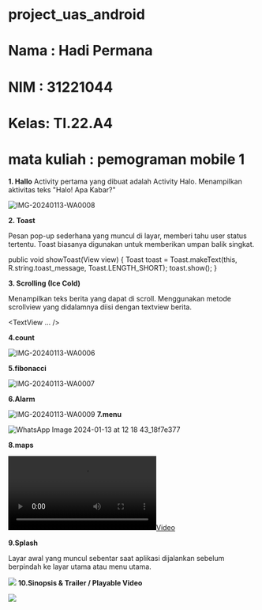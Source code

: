 # project_uas_android

# Nama : Hadi Permana
# NIM  : 31221044
# Kelas: TI.22.A4
# mata kuliah : pemograman mobile 1

**1. Hallo**
Activity pertama yang dibuat adalah Activity Halo. Menampilkan aktivitas teks "Halo! Apa Kabar?"

![IMG-20240113-WA0008](https://github.com/Hadipermana12/project_uas_android/assets/115614056/44edd359-5c28-4095-945a-843cf84806a6)

**2. Toast**

Pesan pop-up sederhana yang muncul di layar, memberi tahu user status tertentu. Toast biasanya digunakan untuk memberikan umpan balik singkat.

public void showToast(View view) {
        Toast toast = Toast.makeText(this, R.string.toast_message, Toast.LENGTH_SHORT);
        toast.show();
    }


**3. Scrolling (Ice Cold)**

Menampilkan teks berita yang dapat di scroll. Menggunakan metode scrollview yang didalamnya diisi dengan textview berita.


<ScrollView
        android:layout_width="wrap_content"
        android:layout_height="wrap_content">
       <TextView ... />
</ScrollView>


**4.count**

![IMG-20240113-WA0006](https://github.com/Hadipermana12/project_uas_android/assets/115614056/36daf7ab-2fc7-4e3c-8286-d2a1cf7e4d89)


**5.fibonacci**

![IMG-20240113-WA0007](https://github.com/Hadipermana12/project_uas_android/assets/115614056/d08db69e-90e1-43f1-9d1f-371bd2f6f7e1)


**6.Alarm**

![IMG-20240113-WA0009](https://github.com/Hadipermana12/project_uas_android/assets/115614056/7ce49fb2-ff97-49f3-8eb7-cc6a58449bf8)
**7.menu**

![WhatsApp Image 2024-01-13 at 12 18 43_18f7e377](https://github.com/Hadipermana12/project_uas_android/assets/115614056/2a22b1ab-2dd9-4046-8fd0-1da046dba240)

**8.maps**

[![](VID-20240113-WA0001.mp4)](https://github.com/Hadipermana12/project_uas_android/assets/115614056/7a73ac85-fdfe-4a0b-8867-c927499a8c35
)

**9.Splash**

Layar awal yang muncul sebentar saat aplikasi dijalankan sebelum berpindah ke layar utama atau menu utama.

![](https://github.com/Hadipermana12/project_uas_android/assets/115614056/ba3630a6-4813-4944-9aa2-28daac69c8ef)
**10.Sinopsis & Trailer / Playable Video**

![](https://github.com/Hadipermana12/project_uas_android/assets/115614056/fa3cda08-c6a2-45f5-a02c-bdd49ff8f7fa)

